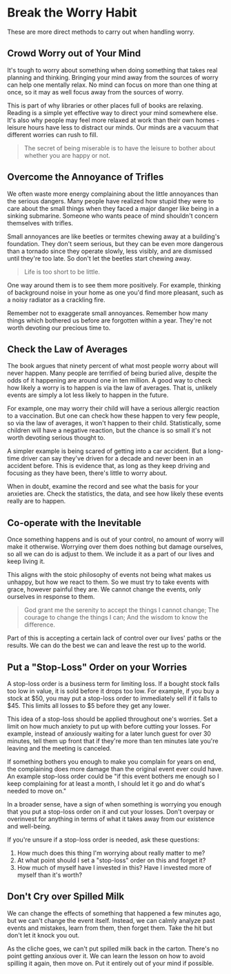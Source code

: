 # Break the Worry Habit

These are more direct methods to carry out when handling worry.

## Crowd Worry out of Your Mind

It's tough to worry about something when doing something that takes real planning and thinking. Bringing your mind away from the sources of worry can help one mentally relax. No mind can focus on more than one thing at once, so it may as well focus away from the sources of worry.

This is part of why libraries or other places full of books are relaxing. Reading is a simple yet effective way to direct your mind somewhere else. It's also why people may feel more relaxed at work than their own homes - leisure hours have less to distract our minds. Our minds are a vacuum that different worries can rush to fill.

> The secret of being miserable is to have the leisure to bother about whether you are happy or not.

## Overcome the Annoyance of Trifles

We often waste more energy complaining about the little annoyances than the serious dangers. Many people have realized how stupid they were to care about the small things when they faced a major danger like being in a sinking submarine. Someone who wants peace of mind shouldn't concern themselves with trifles.

Small annoyances are like beetles or termites chewing away at a building's foundation. They don't seem serious, but they can be even more dangerous than a tornado since they operate slowly, less visibly, and are dismissed until they're too late. So don't let the beetles start chewing away.

> Life is too short to be little.

One way around them is to see them more positively. For example, thinking of background noise in your home as one you'd find more pleasant, such as a noisy radiator as a crackling fire.

Remember not to exaggerate small annoyances. Remember how many things which bothered us before are forgotten within a year. They're not worth devoting our precious time to.

## Check the Law of Averages

The book argues that ninety percent of what most people worry about will never happen. Many people are terrified of being buried alive, despite the odds of it happening are around one in ten million. A good way to check how likely a worry is to happen is via the law of averages. That is, unlikely events are simply a lot less likely to happen in the future.

For example, one may worry their child will have a serious allergic reaction to a vaccination. But one can check how these happen to very few people, so via the law of averages, it won't happen to their child. Statistically, some children will have a negative reaction, but the chance is so small it's not worth devoting serious thought to.

A simpler example is being scared of getting into a car accident. But a long-time driver can say they've driven for a decade and never been in an accident before. This is evidence that, as long as they keep driving and focusing as they have been, there's little to worry about.

When in doubt, examine the record and see what the basis for your anxieties are. Check the statistics, the data, and see how likely these events really are to happen.

## Co-operate with the Inevitable

Once something happens and is out of your control, no amount of worry will make it otherwise. Worrying over them does nothing but damage ourselves, so all we can do is adjust to them. We include it as a part of our lives and keep living it.

This aligns with the stoic philosophy of events not being what makes us unhappy, but how we react to them. So we must try to take events with grace, however painful they are. We cannot change the events, only ourselves in response to them.

> God grant me the serenity to accept the things I cannot change;
> The courage to change the things I can;
> And the wisdom to know the difference.

Part of this is accepting a certain lack of control over our lives' paths or the results. We can do the best we can and leave the rest up to the world.

## Put a "Stop-Loss" Order on your Worries

A stop-loss order is a business term for limiting loss. If a bought stock falls too low in value, it is sold before it drops too low. For example, if you buy a stock at $50, you may put a stop-loss order to immediately sell if it falls to $45. This limits all losses to $5 before they get any lower.

This idea of a stop-loss should be applied throughout one's worries. Set a limit on how much anxiety to put up with before cutting your losses. For example, instead of anxiously waiting for a later lunch guest for over 30 minutes, tell them up front that if they're more than ten minutes late you're leaving and the meeting is canceled.

If something bothers you enough to make you complain for years on end, the complaining does more damage than the original event ever could have. An example stop-loss order could be "if this event bothers me enough so I keep complaining for at least a month, I should let it go and do what's needed to move on."

In a broader sense, have a sign of when something is worrying you enough that you put a stop-loss order on it and cut your losses. Don't overpay or overinvest for anything in terms of what it takes away from our existence and well-being.

If you're unsure if a stop-loss order is needed, ask these questions:

1. How much does this thing I'm worrying about really matter to me?
2. At what point should I set a "stop-loss" order on this and forget it?
3. How much of myself have I invested in this? Have I invested more of myself than it's worth?

## Don't Cry over Spilled Milk

We can change the effects of something that happened a few minutes ago, but we can't change the event itself. Instead, we can calmly analyze past events and mistakes, learn from them, then forget them. Take the hit but don't let it knock you out.

As the cliche goes, we can't put spilled milk back in the carton. There's no point getting anxious over it. We can learn the lesson on how to avoid spilling it again, then move on. Put it entirely out of your mind if possible.
